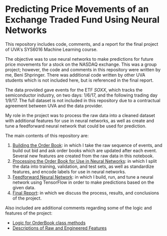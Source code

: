 # Predicting Price Movements of an Exchange Traded Fund Using Neural Networks

This repository includes code, comments, and a report for the final project of UVA's SYS6016 Machine Learning course. 

The objective was to use neural networks to make predictions for future price movements for a stock on the NASDAQ exchange. This was a group project; however, the code and comments in this repository were written by me, Beni Shpringer. There was additional code written by other UVA students which is not included here, but is referenced in the final report.

The data provided gave events for the ETF _SOXX_, which tracks the semiconductor industry, on two days: 1/6/17, and the following trading day 1/9/17. The full dataset is not included in this repository due to a contractual agreement between UVA and the data provider.

My role in the project was to process the raw data into a cleaned dataset with additional features for use in neural networks, as well as create and tune a feedforward neural network that could be used for prediction.

The main contents of this repository are:
1. [Building the Order Book](https://github.com/bshpringer/neural-network-stock-prediction/blob/master/code/build_order_book.ipynb): in which I take the raw sequence of events, and build out bid and ask order books which are updated after each event. Several new features are created from the raw data in this notebook.
2. [Processing the Order Book for Use in Neural Networks](https://github.com/bshpringer/neural-network-stock-prediction/blob/master/code/process_order_book.ipynb): in which I split the data into training, validation, and test sets, as well as standardize features, and encode labels for use in neural networks.
3. [Feedforward Neural Network](https://github.com/bshpringer/neural-network-stock-prediction/blob/master/code/neural_net.ipynb): in which I build, run, and tune a neural network using TensorFlow in order to make predictions based on the given data.
4. [Final Report](https://github.com/bshpringer/neural-network-stock-prediction/blob/master/info/Final_Report.pdf): in which we discuss the process, results, and conclusions of the project.

Also included are additional comments regarding some of the logic and features of the project:
* [Logic for OrderBook class methods](https://github.com/bshpringer/neural-network-stock-prediction/blob/master/info/OrderBook_Methods.ipynb)
* [Descriptions of Raw and Engineered Features](https://github.com/bshpringer/neural-network-stock-prediction/blob/master/info/Column_Descriptions.ipynb)
